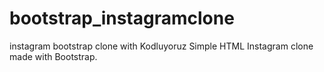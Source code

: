 # bootstrap_instagramclone
instagram bootstrap clone with Kodluyoruz
Simple HTML Instagram clone made with Bootstrap.
